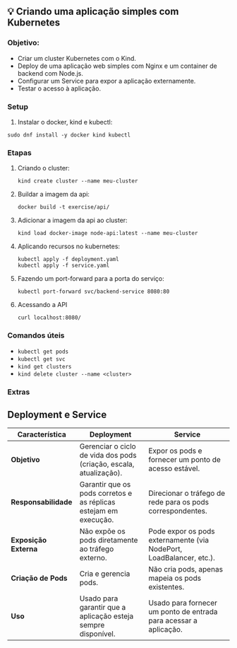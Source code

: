 ## 💡 Criando uma aplicação simples com Kubernetes

### Objetivo:
-  Criar um cluster Kubernetes com o Kind.
- Deploy de uma aplicação web simples com Nginx e um container de backend com Node.js.
- Configurar um Service para expor a aplicação externamente.
- Testar o acesso à aplicação.

### Setup
1. Instalar o docker, kind e kubectl:

`sudo dnf install -y docker kind kubectl`

### Etapas
1. Criando o cluster:

    `kind create cluster --name meu-cluster`

2. Buildar a imagem da api:

    `docker build -t exercise/api/`

3. Adicionar a imagem da api ao cluster:

    `kind load docker-image node-api:latest --name meu-cluster`

4. Aplicando recursos no kubernetes:

    ```
    kubectl apply -f deployment.yaml
    kubectl apply -f service.yaml
    ```

6. Fazendo um port-forward para a porta do serviço:

   `kubectl port-forward svc/backend-service 8080:80`

8. Acessando a API

   `curl localhost:8080/`

### Comandos úteis
- `kubectl get pods`
- `kubectl get svc`
- `kind get clusters`
- `kind delete cluster --name <cluster>`

### Extras

## Deployment e Service
| Característica        | **Deployment**                                          | **Service**                                               |
|-----------------------|---------------------------------------------------------|-----------------------------------------------------------|
| **Objetivo**           | Gerenciar o ciclo de vida dos pods (criação, escala, atualização). | Expor os pods e fornecer um ponto de acesso estável.       |
| **Responsabilidade**   | Garantir que os pods corretos e as réplicas estejam em execução. | Direcionar o tráfego de rede para os pods correspondentes. |
| **Exposição Externa**  | Não expõe os pods diretamente ao tráfego externo.      | Pode expor os pods externamente (via NodePort, LoadBalancer, etc.). |
| **Criação de Pods**    | Cria e gerencia pods.                                   | Não cria pods, apenas mapeia os pods existentes.           |
| **Uso**                | Usado para garantir que a aplicação esteja sempre disponível. | Usado para fornecer um ponto de entrada para acessar a aplicação. |
